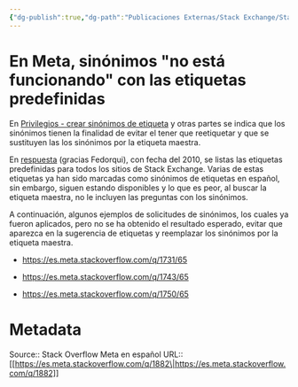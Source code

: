 ```yaml
---
{"dg-publish":true,"dg-path":"Publicaciones Externas/Stack Exchange/Stack Overflow en español/Stack Overflow en español Meta/es.meta.stackoverflow.com-1882.md","permalink":"/publicaciones-externas/stack-exchange/stack-overflow-en-espanol/stack-overflow-en-espanol-meta/es-meta-stackoverflow-com-1882/","title":"En Meta, sinónimos \"no está funcionando\" con las etiquetas predefinidas","hide":true,"noteIcon":"\"0\"","created":"2024-04-03T12:49:10.593-06:00","updated":"2024-04-05T16:44:00.962-06:00"}
---
```


# En Meta, sinónimos "no está funcionando" con las etiquetas predefinidas

En [Privilegios - crear sinónimos de etiqueta][1] y otras partes se indica que los sinónimos tienen la finalidad de evitar el tener que reetiquetar y que se sustituyen las los sinónimos por la etiqueta maestra.

En [respuesta][2] (gracias Fedorqui), con fecha del 2010, se listas las etiquetas predefinidas para todos los sitios de Stack Exchange. Varias de estas etiquetas ya han sido marcadas como sinónimos de etiquetas en español, sin embargo, siguen estando disponibles y lo que es peor, al buscar la etiqueta maestra, no le incluyen las preguntas con los sinónimos.

A continuación, algunos ejemplos de solicitudes de sinónimos, los cuales ya fueron aplicados, pero no se ha obtenido el resultado esperado, evitar que aparezca en la sugerencia de etiquetas y reemplazar los sinónimos por la etiqueta maestra.

- https://es.meta.stackoverflow.com/q/1731/65
- https://es.meta.stackoverflow.com/q/1743/65
- https://es.meta.stackoverflow.com/q/1750/65


  [1]: https://es.stackoverflow.com/help/privileges/suggest-tag-synonyms
  [2]: https://meta.stackexchange.com/a/63019/289691

# Metadata
Source:: Stack Overflow Meta en español
URL:: [[https://es.meta.stackoverflow.com/q/1882\|https://es.meta.stackoverflow.com/q/1882]]

